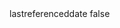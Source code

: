 <?xml version="1.0" encoding="UTF-8"?>
<CustomMetadata xmlns="http://soap.sforce.com/2006/04/metadata">
    <label>lastreferenceddate</label>
    <protected>false</protected>
</CustomMetadata>
